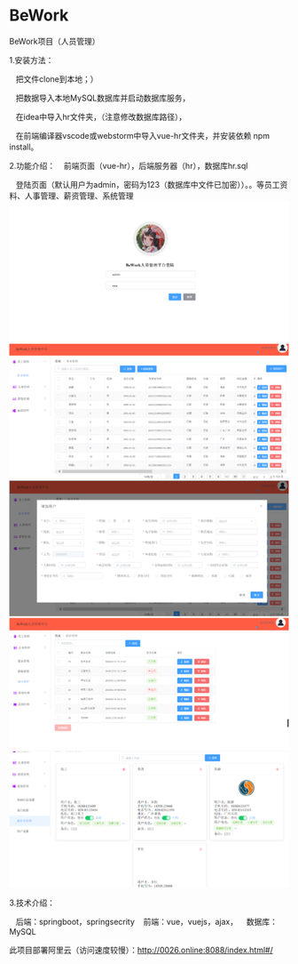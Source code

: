 # BeWork
BeWork项目（人员管理）

1.安装方法：

&nbsp;&nbsp;&nbsp;把文件clone到本地；）

&nbsp;&nbsp;&nbsp;把数据导入本地MySQL数据库并启动数据库服务，

&nbsp;&nbsp;&nbsp;在idea中导入hr文件夹，（注意修改数据库路径），

&nbsp;&nbsp;&nbsp;在前端编译器vscode或webstorm中导入vue-hr文件夹，并安装依赖 npm install。


2.功能介绍：
&nbsp;&nbsp;&nbsp;前端页面（vue-hr），后端服务器（hr），数据库hr.sql

&nbsp;&nbsp;&nbsp;登陆页面（默认用户为admin，密码为123（数据库中文件已加密））。。等员工资料、人事管理、薪资管理、系统管理</br>
 ![登录页面](https://github.com/unbdylu/BeWork/blob/dev/screenshot/1.PNG) </br>
  ![页面1](https://github.com/unbdylu/BeWork/blob/dev/screenshot/2.PNG) </br>
   ![页面2](https://github.com/unbdylu/BeWork/blob/dev/screenshot/3.PNG) </br>
    ![页面3](https://github.com/unbdylu/BeWork/blob/dev/screenshot/4.PNG) </br>
     ![页面4](https://github.com/unbdylu/BeWork/blob/dev/screenshot/5.PNG) </br>




3.技术介绍：
 
&nbsp;&nbsp;&nbsp;后端：springboot，springsecrity
&nbsp;&nbsp;&nbsp;前端：vue，vuejs，ajax，
&nbsp;&nbsp;&nbsp;数据库：MySQL

此项目部署阿里云（访问速度较慢）：http://0026.online:8088/index.html#/
